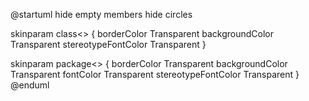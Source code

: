 @startuml
hide empty members
hide circles

skinparam class<<h>> {
  borderColor Transparent
  backgroundColor Transparent
  stereotypeFontColor Transparent
}

skinparam package<<h>> {
  borderColor Transparent
  backgroundColor Transparent
  fontColor Transparent
  stereotypeFontColor Transparent
}
@enduml
